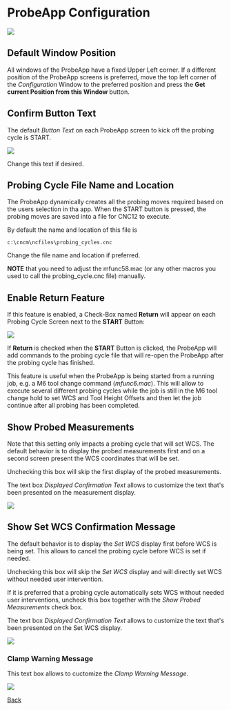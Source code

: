 # ProbeApp Configuration 

![](/images/pa052.PNG)

## Default Window Position
All windows of the ProbeApp have a fixed Upper Left corner.
If a different position of the ProbeApp screens is preferred, move the top left corner of the *Configuration* Window to the preferred position and press the **Get current Position from this Window** button.

## Confirm Button Text
The default *Button Text* on each ProbeApp screen to kick off the probing cycle is START.

![](/images/pa053.PNG)

Change this text if desired.

## Probing Cycle File Name and Location
The ProbeApp dynamically creates all the probing moves required based on the users selection in tha app.
When the START button is pressed, the probing moves are saved into a file for CNC12 to execute.

By default the name and location of this file is
```
c:\cncm\ncfiles\probing_cycles.cnc
```
Change the file name and location if preferred.

**NOTE** that you need to adjust the mfunc58.mac (or any other macros you used to call the probing_cycle.cnc file) manually.

## Enable Return Feature
If this feature is enabled, a Check-Box named **Return** will appear on each Probing Cycle Screen next to the **START** Button:

![](/images/pa098.PNG)

If **Return** is checked when the **START** Button is clicked, the ProbeApp will add commands to the probing cycle file that will re-open the ProbeApp after the probing cycle has finished.

This feature is useful when the ProbeApp is being started from a running job, e.g. a M6 tool change command (*mfunc6.mac*).
This will allow to execute several different probing cycles while the job is still in the M6 tool change hold to set WCS and Tool Height Offsets and then let the job continue after all probing has been completed.

## Show Probed Measurements
Note that this setting only impacts a probing cycle that will set WCS.
The default behavior is to display the probed measurements first and on a second screen present the WCS coordinates that will be set.

Unchecking this box will skip the first display of the probed measurements.

The text box *Displayed Confirmation Text* allows to customize the text that's been presented on the measurement display.

![](/images/pa020.PNG)


## Show Set WCS Confirmation Message
The default behavior is to display the *Set WCS* display first before WCS is being set.
This allows to cancel the probing cycle before WCS is set if needed.

Unchecking this box will skip the *Set WCS* display and will directly set WCS without needed user intervention.

If it is preferred that a probing cycle automatically sets WCS without needed user interventions, uncheck this box together with the *Show Probed Measurements* check box. 

The text box *Displayed Confirmation Text* allows to customize the text that's been presented on the Set WCS display.

![](/images/pa021.PNG)

### Clamp Warning Message
This text box allows to cuctomize the *Clamp Warning Message*.

![](/images/pa043.PNG)




[Back](index.md)


